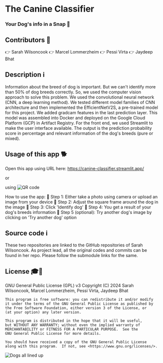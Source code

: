 # The Canine Classifier
### Your Dog's info in a Snap 🐶

## Contributors 👫
👉 Sarah Wilsoncook
👉 Marcel Lommerzheim
👉 Pessi Virta
👉 Jaydeep Bhat

## Description ℹ️
Information about the breed of dog is important. But we can't identify more than 50% of dog breeds correctly. So, we used the computer vision approach to solve this problem. We used the convolutional neural network (CNN, a deep learning method). We tested different model families of CNN architecture and then implemented the EfficientNetV2S, a pre-trained model for this project. We added gradcam features in the last prediction layer. This model was assembled into Docker and deployed on the Google Cloud Platform (GCP) in Artifact Registry. For the front end, we used Streamlit to make the user interface available. The output is the prediction probability score in percentage and relevant information of the dog's breeds (pure or mixed).

## Usage of this app 🐕
Open this app using URL here: https://canine-classifier.streamlit.app/

or

using ![QR code](https://github.com/wilsoncooked/canine-classifier-app/blob/master/images/qrcode.png)

How to use the app:
🚀 Step 1: Either take a photo using camera or upload an image from your device
🚀 Step 2: Adjust the square frame around the dog in the image
🚀 Step 3: Click 'Identify dog'
🚀 Step 4: You get a result of your dog's breeds information
🚀 Step 5 (optional): Try another dog's image by clicking on 'Try another dog' option

## Source code ℹ️
These two repositories are linked to the GitHub repositories of Sarah Wilsoncook. As project lead, all the original codes and commits can be found in her repo. Please follow the  submodule links for the same.

## License 🎓👀
GNU General Public License (GPL) v3
    Copyright (C) 2024 Sarah Wilsoncook, Marcel Lommerzheim, Pessi Virta, Jaydeep Bhat

    This program is free software: you can redistribute it and/or modify
    it under the terms of the GNU General Public License as published by
    the Free Software Foundation, either version 3 of the License, or
    (at your option) any later version.

    This program is distributed in the hope that it will be useful,
    but WITHOUT ANY WARRANTY; without even the implied warranty of
    MERCHANTABILITY or FITNESS FOR A PARTICULAR PURPOSE.  See the
    GNU General Public License for more details.

    You should have received a copy of the GNU General Public License
    along with this program.  If not, see <https://www.gnu.org/licenses/>.


![Dogs all lined up](https://images.unsplash.com/photo-1494947665470-20322015e3a8?w=800&auto=format&fit=crop&q=60&ixlib=rb-4.0.3&ixid=M3wxMjA3fDB8MHxzZWFyY2h8MTJ8fGRvZ3N8ZW58MHx8MHx8fDI%3D)
